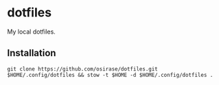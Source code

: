 # dotfiles
My local dotfiles.

## Installation

```
git clone https://github.com/osirase/dotfiles.git $HOME/.config/dotfiles && stow -t $HOME -d $HOME/.config/dotfiles .
```
